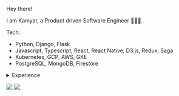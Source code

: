 Hey there!

I am Kamyar, a Product driven Software Engineer 🧙🏽‍♂️.

Tech:
- Python, Django, Flask
- Javascript, Typescript, React, React Native, D3.js, Redux, Saga
- Kubernetes, GCP, AWS, GKE
- PostgreSQL, MongoDB, Firestore

<details>
  <summary>Experience</summary>

  #### Senior Software Engineer @ [Delivery Hero](https://https://www.deliveryhero.com/)
  1. Helped design, implement and run our Helpcenter that is serving customers around the world in 40+ coutnries.
  2. Python, Flask, Kubernetes, Javascript, React, Firestore, GCP
  3. Spearheaded design discussion into everchanging requirements and new feature that would help us serve our customers even better.
  4. Mentored other engineers, Gave presentations in various topics, Helped adopt a more sustainable approach to sfotware development.
  #### Senior Software Engineer @ [Celo / CLabs](https://celo.org/) helping them on [the mission to Bank the Unbanked](https://www.youtube.com/watch?v=kKggE5OvyhE). 
  1. Building a Mobile wallet app for crypto currencies with a focus on UX, also helped build some small backend services.
  2. Javascript, React Native, Redux, Saga, Nodejs, GraphQL, k8s, GKE, GCP 
  3. [Introducing Valora](https://medium.com/celoorg/introducing-valora-98e6c59bb5c5)
  4. [Techcrunch: Alliance for properity](https://techcrunch.com/2020/03/11/celo-alliance-for-prosperity/)
  #### Software Engineer @ [Delivery Hero Germany](https://www.deliveryhero.com/)
  1. Working in the backend team on our main legacy monolith 👨🏼‍🚒 that powered pizza.de and lieferheld.de, helped design, build, run.
  2. Python, Django, Flask, Javascript, Jquery, React, Redux, AWS, Docker, PostgresDB
  3. [Techcrunch: Sold to Lieferando](https://techcrunch.com/2018/12/21/takeaway-delivery-hero-gobble-gobble/)
  #### Software Engineer @ Scorebeyond
  1. Fullstack Engineer helping students ace [SAT](https://en.wikipedia.org/wiki/SAT) & [ACT](https://en.wikipedia.org/wiki/ACT_(test)) exams 📚.
  2. Python, Django, Javascript, React, AWS, MongoDB, PostgresDB
  3. [Techcrunch: Acquired by LinkedIn](https://techcrunch.com/2019/09/17/linkedin-launches-skills-assessments-tests-that-let-you-beef-up-your-credentials-for-job-hunting/)
  #### Software Engineer @ ISSD
  1. Fullstack Engineer developing a smart junction management system to optimize traffic lights🚦 using vehicle detection(image processing).
  2. Qt, C++, Python, Bottle.py, Javascript, Angularjs, D3.js, OpenCV, Ansible, Systemd, dpkg, Ubuntu/Debian, 
</details>

![](https://komarev.com/ghpvc/?username=kamyar)
![](https://hit.yhype.me/github/profile?user_id=932743)

